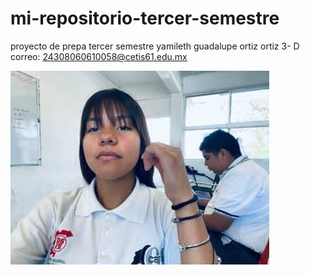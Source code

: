 # mi-repositorio-tercer-semestre
proyecto de prepa tercer semestre
yamileth guadalupe ortiz ortiz 
3- D 
correo: 24308060610058@cetis61.edu.mx

![Tamileth Guadalupe Ortiz Ortiz](https://github.com/aleman1990aleman/YGOO-18-sep-25/blob/main/WhatsApp%20Image%202025-09-18%20at%2010.31.28%20AM.jpeg)
